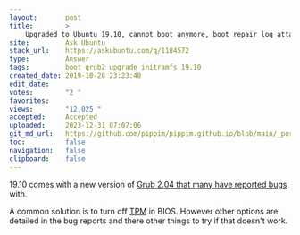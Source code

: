 ```yaml
---
layout:       post
title:        >
    Upgraded to Ubuntu 19.10, cannot boot anymore, boot repair log attached
site:         Ask Ubuntu
stack_url:    https://askubuntu.com/q/1184572
type:         Answer
tags:         boot grub2 upgrade initramfs 19.10
created_date: 2019-10-28 23:23:48
edit_date:    
votes:        "2 "
favorites:    
views:        "12,025 "
accepted:     Accepted
uploaded:     2023-12-31 07:07:06
git_md_url:   https://github.com/pippim/pippim.github.io/blob/main/_posts/2019/2019-10-28-Upgraded-to-Ubuntu-19.10_-cannot-boot-anymore_-boot-repair-log-attached.md
toc:          false
navigation:   false
clipboard:    false
---
```


19.10 comes with a new version of [Grub 2.04 that many have reported bugs][1] with.

A common solution is to turn off [TPM][2] in BIOS. However other options are detailed in the bug reports and there other things to try if that doesn't work.


  [1]: https://bugs.launchpad.net/ubuntu/+source/grub2/+bug/1848892
  [2]: https://en.wikipedia.org/wiki/Trusted_Platform_Module
